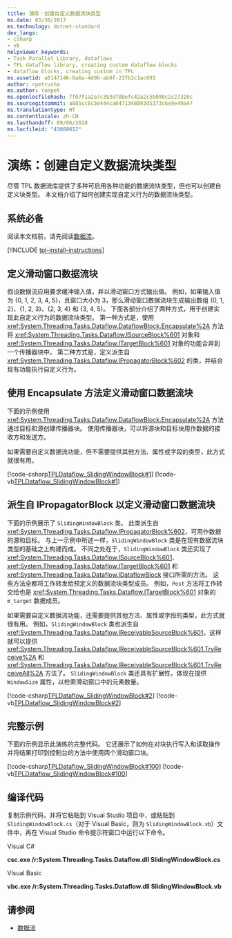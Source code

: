 ```yaml
---
title: 演练：创建自定义数据流块类型
ms.date: 03/30/2017
ms.technology: dotnet-standard
dev_langs:
- csharp
- vb
helpviewer_keywords:
- Task Parallel Library, dataflows
- TPL dataflow library, creating custom dataflow blocks
- dataflow blocks, creating custom in TPL
ms.assetid: a6147146-0a6a-4d9b-ab0f-237b3c1ac691
author: rpetrusha
ms.author: ronpet
ms.openlocfilehash: 7f07f1a2a7c393d70befc42a2c5b090c2c27320c
ms.sourcegitcommit: a885cc8c3e444ca6471348893d5373c6e9e49a47
ms.translationtype: HT
ms.contentlocale: zh-CN
ms.lasthandoff: 09/06/2018
ms.locfileid: "43868612"
---
```

# <a name="walkthrough-creating-a-custom-dataflow-block-type"></a>演练：创建自定义数据流块类型
尽管 TPL 数据流库提供了多种可启用各种功能的数据流块类型，但也可以创建自定义块类型。 本文档介绍了如何创建实现自定义行为的数据流块类型。  
  
## <a name="prerequisites"></a>系统必备  
 阅读本文档前，请先阅读[数据流](../../../docs/standard/parallel-programming/dataflow-task-parallel-library.md)。  

[!INCLUDE [tpl-install-instructions](../../../includes/tpl-install-instructions.md)]
  
## <a name="defining-the-sliding-window-dataflow-block"></a>定义滑动窗口数据流块  
 假设数据流应用要求缓冲输入值，并以滑动窗口方式输出值。 例如，如果输入值为 {0, 1, 2, 3, 4, 5}，且窗口大小为 3，那么滑动窗口数据流块生成输出数组 {0, 1, 2}、{1, 2, 3}、{2, 3, 4} 和 {3, 4, 5}。 下面各部分介绍了两种方式，用于创建实现此自定义行为的数据流块类型。 第一种方式是，使用 <xref:System.Threading.Tasks.Dataflow.DataflowBlock.Encapsulate%2A> 方法将 <xref:System.Threading.Tasks.Dataflow.ISourceBlock%601> 对象和 <xref:System.Threading.Tasks.Dataflow.ITargetBlock%601> 对象的功能合并到一个传播器块中。 第二种方式是，定义派生自 <xref:System.Threading.Tasks.Dataflow.IPropagatorBlock%602> 的类，并结合现有功能执行自定义行为。  
  
## <a name="using-the-encapsulate-method-to-define-the-sliding-window-dataflow-block"></a>使用 Encapsulate 方法定义滑动窗口数据流块  
 下面的示例使用 <xref:System.Threading.Tasks.Dataflow.DataflowBlock.Encapsulate%2A> 方法通过目标和源创建传播器块。 使用传播器块，可以将源块和目标块用作数据的接收方和发送方。  
  
 如果需要自定义数据流功能，但不需要提供其他方法、属性或字段的类型，此方式就很有用。  
  
 [!code-csharp[TPLDataflow_SlidingWindowBlock#1](../../../samples/snippets/csharp/VS_Snippets_Misc/tpldataflow_slidingwindowblock/cs/slidingwindowblock.cs#1)]
 [!code-vb[TPLDataflow_SlidingWindowBlock#1](../../../samples/snippets/visualbasic/VS_Snippets_Misc/tpldataflow_slidingwindowblock/vb/slidingwindowblock.vb#1)]  
  
## <a name="deriving-from-ipropagatorblock-to-define-the-sliding-window-dataflow-block"></a>派生自 IPropagatorBlock 以定义滑动窗口数据流块  
 下面的示例展示了 `SlidingWindowBlock` 类。 此类派生自 <xref:System.Threading.Tasks.Dataflow.IPropagatorBlock%602>，可用作数据的源和目标。 与上一示例中所述一样，`SlidingWindowBlock` 类是在现有数据流块类型的基础之上构建而成。 不同之处在于，`SlidingWindowBlock` 类还实现了 <xref:System.Threading.Tasks.Dataflow.ISourceBlock%601>、<xref:System.Threading.Tasks.Dataflow.ITargetBlock%601> 和 <xref:System.Threading.Tasks.Dataflow.IDataflowBlock> 接口所需的方法。 这些方法全都将工作转发给预定义的数据流块类型成员。 例如，`Post` 方法将工作转交给也是 <xref:System.Threading.Tasks.Dataflow.ITargetBlock%601> 对象的 `m_target` 数据成员。  
  
 如果需要自定义数据流功能，还需要提供其他方法、属性或字段的类型，此方式就很有用。 例如，`SlidingWindowBlock` 类也派生自 <xref:System.Threading.Tasks.Dataflow.IReceivableSourceBlock%601>，这样就可以提供 <xref:System.Threading.Tasks.Dataflow.IReceivableSourceBlock%601.TryReceive%2A> 和 <xref:System.Threading.Tasks.Dataflow.IReceivableSourceBlock%601.TryReceiveAll%2A> 方法了。 `SlidingWindowBlock` 类还具有扩展性，体现在提供 `WindowSize` 属性，以检索滑动窗口中的元素数量。  
  
 [!code-csharp[TPLDataflow_SlidingWindowBlock#2](../../../samples/snippets/csharp/VS_Snippets_Misc/tpldataflow_slidingwindowblock/cs/slidingwindowblock.cs#2)]
 [!code-vb[TPLDataflow_SlidingWindowBlock#2](../../../samples/snippets/visualbasic/VS_Snippets_Misc/tpldataflow_slidingwindowblock/vb/slidingwindowblock.vb#2)]  
  
## <a name="the-complete-example"></a>完整示例  
 下面的示例显示此演练的完整代码。 它还展示了如何在对块执行写入和读取操作并将结果打印到控制台的方法中使用两个滑动窗口块。  
  
 [!code-csharp[TPLDataflow_SlidingWindowBlock#100](../../../samples/snippets/csharp/VS_Snippets_Misc/tpldataflow_slidingwindowblock/cs/slidingwindowblock.cs#100)]
 [!code-vb[TPLDataflow_SlidingWindowBlock#100](../../../samples/snippets/visualbasic/VS_Snippets_Misc/tpldataflow_slidingwindowblock/vb/slidingwindowblock.vb#100)]  
  
## <a name="compiling-the-code"></a>编译代码  
 复制示例代码，并将它粘贴到 Visual Studio 项目中，或粘贴到 `SlidingWindowBlock.cs`（对于 Visual Basic，则为 `SlidingWindowBlock.vb`）文件中，再在 Visual Studio 命令提示符窗口中运行以下命令。  
  
 Visual C#  
  
 **csc.exe /r:System.Threading.Tasks.Dataflow.dll SlidingWindowBlock.cs**  
  
 Visual Basic  
  
 **vbc.exe /r:System.Threading.Tasks.Dataflow.dll SlidingWindowBlock.vb**  

## <a name="see-also"></a>请参阅

- [数据流](../../../docs/standard/parallel-programming/dataflow-task-parallel-library.md)
